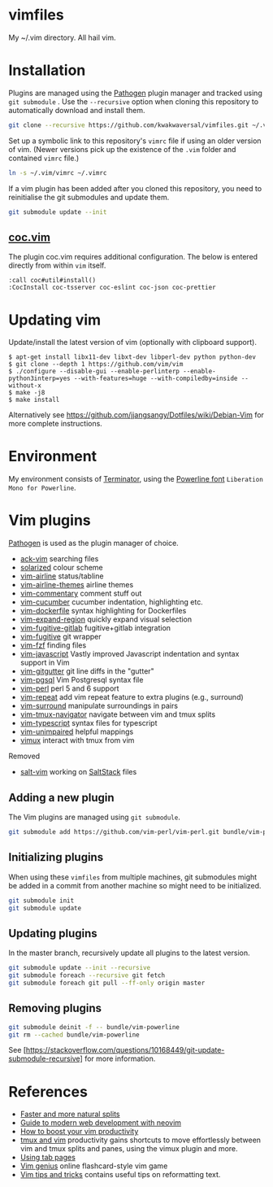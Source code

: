 # vimfiles
My ~/.vim directory. All hail vim.

# Installation
Plugins are managed using the [Pathogen] plugin manager and tracked using `git
submodule` . Use the `--recursive` option when cloning this repository to
automatically download and install them.

```bash
git clone --recursive https://github.com/kwakwaversal/vimfiles.git ~/.vim
```

Set up a symbolic link to this repository's `vimrc` file if using an older
version of vim. (Newer versions pick up the existence of the `.vim` folder and
contained `vimrc` file.)

```bash
ln -s ~/.vim/vimrc ~/.vimrc
```

If a vim plugin has been added after you cloned this repository, you need to
reinitialise the git submodules and update them.

```bash
git submodule update --init
```

## [coc.vim](https://github.com/neoclide/coc.nvim)

The plugin coc.vim requires additional configuration. The below is entered
directly from within `vim` itself.

```
:call coc#util#install()
:CocInstall coc-tsserver coc-eslint coc-json coc-prettier
```

# Updating vim

Update/install the latest version of vim (optionally with clipboard support).

```console
$ apt-get install libx11-dev libxt-dev libperl-dev python python-dev
$ git clone --depth 1 https://github.com/vim/vim
$ ./configure --disable-gui --enable-perlinterp --enable-python3interp=yes --with-features=huge --with-compiledby=inside --without-x
$ make -j8
$ make install
```

Alternatively see https://github.com/jjangsangy/Dotfiles/wiki/Debian-Vim for
more complete instructions.

# Environment
My environment consists of [Terminator], using the [Powerline font][Powerline
fonts] `Liberation Mono for Powerline`.

# Vim plugins
[Pathogen] is used as the plugin manager of choice.

* [ack-vim](https://github.com/mileszs/ack.vim) searching files
* [solarized](https://github.com/altercation/vim-colors-solarized) colour scheme
* [vim-airline](https://github.com/vim-airline/vim-airline) status/tabline
* [vim-airline-themes](https://github.com/vim-airline/vim-airline-themes) airline themes
* [vim-commentary](https://github.com/tpope/vim-commentary) comment stuff out
* [vim-cucumber](https://github.com/tpope/vim-cucumber) cucumber indentation, highlighting etc.
* [vim-dockerfile](https://github.com/ekalinin/Dockerfile.vim) syntax highlighting for Dockerfiles
* [vim-expand-region](https://github.com/terryma/vim-expand-region) quickly expand visual selection
* [vim-fugitive-gitlab](https://github.com/shumphrey/fugitive-gitlab.vim) fugitive+gitlab integration
* [vim-fugitive](https://github.com/tpope/vim-fugitive) git wrapper
* [vim-fzf](https://github.com/junegunn/fzf.vim#commands) finding files
* [vim-javascript](https://github.com/pangloss/vim-javascript) Vastly improved Javascript indentation and syntax support in Vim
* [vim-gitgutter](https://github.com/airblade/vim-gitgutter) git line diffs in the "gutter"
* [vim-pgsql](https://github.com/exu/pgsql.vim) Vim Postgresql syntax file
* [vim-perl](https://github.com/vim-perl/vim-perl) perl 5 and 6 support
* [vim-repeat](https://github.com/tpope/vim-repeat) add vim repeat feature to extra plugins (e.g., surround)
* [vim-surround](https://github.com/tpope/vim-surround) manipulate surroundings in pairs
* [vim-tmux-navigator](https://github.com/christoomey/vim-tmux-navigator) navigate between vim and tmux splits
* [vim-typescript](https://github.com/leafgarland/typescript-vim) syntax files for typescript
* [vim-unimpaired](https://github.com/tpope/vim-unimpaired) helpful mappings
* [vimux](https://github.com/benmills/vimux) interact with tmux from vim

Removed

* [salt-vim](https://github.com/saltstack/salt-vim) working on [SaltStack] files

## Adding a new plugin
The Vim plugins are managed using `git submodule`.

```bash
git submodule add https://github.com/vim-perl/vim-perl.git bundle/vim-perl
```

## Initializing plugins
When using these `vimfiles` from multiple machines, git submodules might be
added in a commit from another machine so might need to be initialized.

```bash
git submodule init
git submodule update
```

## Updating plugins
In the master branch, recursively update all plugins to the latest version.

```bash
git submodule update --init --recursive
git submodule foreach --recursive git fetch
git submodule foreach git pull --ff-only origin master
```

## Removing plugins

```bash
git submodule deinit -f -- bundle/vim-powerline
git rm --cached bundle/vim-powerline
```

See [https://stackoverflow.com/questions/10168449/git-update-submodule-recursive]
for more information.

# References
* [Faster and more natural splits](https://robots.thoughtbot.com/vim-splits-move-faster-and-more-naturally)
* [Guide to modern web development with neovim](https://medium.freecodecamp.org/a-guide-to-modern-web-development-with-neo-vim-333f7efbf8e2)
* [How to boost your vim productivity](https://github.com/sheerun/blog/blob/master/_posts/2014-03-21-how-to-boost-your-vim-productivity.markdown)
* [tmux and vim](https://blog.bugsnag.com/tmux-and-vim/) productivity gains
    shortcuts to move effortlessly between vim and tmux splits and panes, using
    the vimux plugin and more.
* [Using tab pages](http://vim.wikia.com/wiki/Using_tab_pages)
* [Vim genius](http://www.vimgenius.com/) online flashcard-style vim game
* [Vim tips and tricks](https://www.cs.swarthmore.edu/help/vim/home.html)
    contains useful tips on reformatting text.

[Pathogen]: https://github.com/tpope/vim-pathogen
[Powerline fonts]: https://github.com/powerline/fonts
[SaltStack]: https://saltstack.com/
[Terminator]: https://gnometerminator.blogspot.co.uk/p/introduction.html
